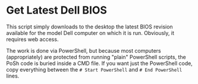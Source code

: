 # Get Latest Dell BIOS

This script simply downloads to the desktop the latest BIOS revision available for the model Dell computer on which it is run.  Obviously, it requires web access.

The work is done via PowerShell, but because most computers (appropriately) are protected from running "plain" PowerShell scripts, the PoSh code is buried inside a CMD file.  If you want just the PowerShell code, copy everything between the `# Start PowerShell` and `# End PowerShell` lines.

